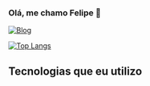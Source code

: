 ### Olá, me chamo Felipe 👋

[![Blog](https://img.shields.io/badge/Instagram-E4405F?style=for-the-badge&logo=instagram&logoColor=white)](https://www.instagram.com/fhelps11/)

[![Top Langs](https://github-readme-stats.vercel.app/api/top-langs/?username=anuraghazra&layout=compact)](https://github.com/anuraghazra/github-readme-stats)

## Tecnologias que eu utilizo

<div style="display: inline_block ><br/>
            <img align="center" alt="Html5 "src="[https://img.shields.io/badge/HTML-239120?style=for-the-badge&logo=html5&logoColor=white](https://img.shields.io/badge/HTML5-E34F26?style=for-the-badge&logo=html5&logoColor=white)" />
           
</div>
